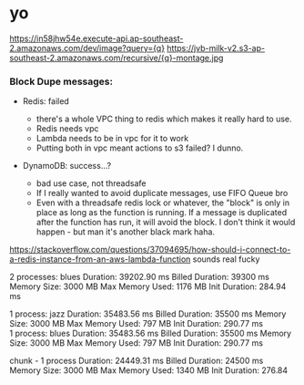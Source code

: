 # yo

https://in58jhw54e.execute-api.ap-southeast-2.amazonaws.com/dev/image?query={q}
https://jvb-milk-v2.s3-ap-southeast-2.amazonaws.com/recursive/{q}-montage.jpg

### Block Dupe messages:
- Redis: failed
    - there's a whole VPC thing to redis which makes it really hard to use.
    - Redis needs vpc
    - Lambda needs to be in vpc for it to work
    - Putting both in vpc meant actions to s3 failed? I dunno.


- DynamoDB: success...?
    - bad use case, not threadsafe
    - If I really wanted to avoid duplicate messages, use FIFO Queue bro
    - Even with a threadsafe redis lock or whatever, the "block" is only in place as long as the function is running. If a message is duplicated after the function has run, it will avoid the block. I don't think it would happen - but man it's another black mark haha.


https://stackoverflow.com/questions/37094695/how-should-i-connect-to-a-re﻿dis-instance-from-an-aws-lambda-function
sounds real fucky

2 processes: blues
Duration: 39202.90 ms	Billed Duration: 39300 ms	Memory Size: 3000 MB	Max Memory Used: 1176 MB	Init Duration: 284.94 ms	

1 process: jazz
Duration: 35483.56 ms	Billed Duration: 35500 ms	Memory Size: 3000 MB	Max Memory Used: 797 MB	Init Duration: 290.77 ms	
1 process: blues
Duration: 35483.56 ms	Billed Duration: 35500 ms	Memory Size: 3000 MB	Max Memory Used: 797 MB	Init Duration: 290.77 ms	

chunk - 1 process
Duration: 24449.31 ms	Billed Duration: 24500 ms	Memory Size: 3000 MB	Max Memory Used: 1340 MB	Init Duration: 276.84